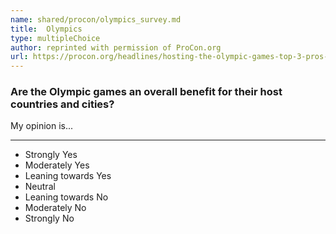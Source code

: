 ```yaml
---
name: shared/procon/olympics_survey.md
title:  Olympics 
type: multipleChoice
author: reprinted with permission of ProCon.org
url: https://procon.org/headlines/hosting-the-olympic-games-top-3-pros-and-cons/ 
---
```


###  Are the Olympic games an overall benefit for their host countries and cities?

My opinion is...

---

- Strongly Yes
- Moderately Yes
- Leaning towards Yes
- Neutral
- Leaning towards No
- Moderately No
- Strongly No

